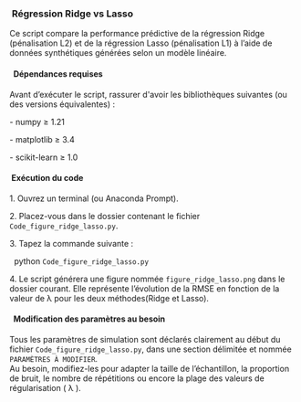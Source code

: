 ###  **Régression Ridge vs Lasso**



Ce script compare la performance prédictive de la régression Ridge (pénalisation L2) et de la régression Lasso (pénalisation L1) à l’aide de données synthétiques générées selon un modèle linéaire.



#### &nbsp; **Dépendances requises**



Avant d’exécuter le script, rassurer d'avoir les bibliothèques suivantes (ou des versions équivalentes) :



\- numpy ≥ 1.21  

\- matplotlib ≥ 3.4  

\- scikit-learn ≥ 1.0



#### &nbsp;**Exécution du code**





1\. Ouvrez un terminal (ou Anaconda Prompt).

2\. Placez-vous dans le dossier contenant le fichier `Code_figure_ridge_lasso.py`.

3\. Tapez la commande suivante : 



&nbsp;  python `Code_figure_ridge_lasso.py`



4\. Le script générera une figure nommée `figure_ridge_lasso.png` dans le dossier courant. Elle représente l’évolution de la RMSE en fonction de la valeur de λ pour les deux méthodes(Ridge et Lasso).




#### &nbsp; **Modification des paramètres au besoin**





Tous les paramètres de simulation sont déclarés clairement au début du fichier `Code_figure_ridge_lasso.py`, dans une section délimitée et nommée `PARAMÈTRES À MODIFIER`.  
Au besoin, modifiez-les pour adapter la taille de l’échantillon, la proportion de bruit, le nombre de répétitions ou encore la plage des valeurs de régularisation ( λ ).






